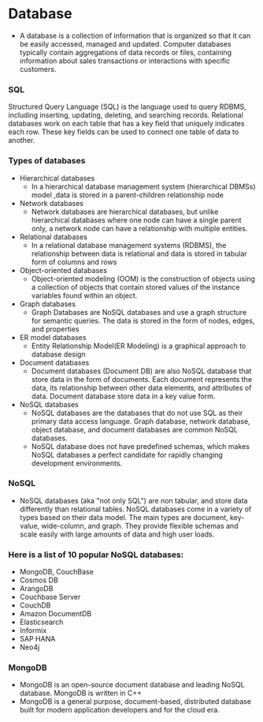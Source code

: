 # Database

- A database is a collection of information that is organized so that it can be easily accessed, managed and updated. Computer databases typically contain aggregations of data records or files, containing information about sales transactions or interactions with specific customers.

### SQL

Structured Query Language (SQL) is the language used to query RDBMS, including inserting, updating, deleting, and searching records. Relational databases work on each table that has a key field that uniquely indicates each row. These key fields can be used to connect one table of data to another.

### Types of databases

- Hierarchical databases
  - In a hierarchical database management system (hierarchical DBMSs) model ,data is stored in a parent-children relationship node
- Network databases
  - Network databases are hierarchical databases, but unlike hierarchical databases where one node can have a single parent only, a network node can have a relationship with multiple entities.
- Relational databases
  - In a relational database management systems (RDBMS), the relationship between data is relational and data is stored in tabular form of columns and rows
- Object-oriented databases
  - Object-oriented modeling (OOM) is the construction of objects using a collection of objects that contain stored values of the instance variables found within an object.
- Graph databases
  - Graph Databases are NoSQL databases and use a graph structure for semantic queries. The data is stored in the form of nodes, edges, and properties
- ER model databases
  - Entity Relationship Model(ER Modeling) is a graphical approach to database design
- Document databases
  - Document databases (Document DB) are also NoSQL database that store data in the form of documents. Each document represents the data, its relationship between other data elements, and attributes of data. Document database store data in a key value form.
- NoSQL databases
  - NoSQL databases are the databases that do not use SQL as their primary data access language. Graph database, network database, object database, and document databases are common NoSQL databases.
  - NoSQL database does not have predefined schemas, which makes NoSQL databases a perfect candidate for rapidly changing development environments.

### NoSQL

- NoSQL databases (aka "not only SQL") are non tabular, and store data differently than relational tables. NoSQL databases come in a variety of types based on their data model. The main types are document, key-value, wide-column, and graph. They provide flexible schemas and scale easily with large amounts of data and high user loads.

### Here is a list of 10 popular NoSQL databases:

- MongoDB, CouchBase
- Cosmos DB
- ArangoDB
- Couchbase Server
- CouchDB
- Amazon DocumentDB
- Elasticsearch
- Informix
- SAP HANA
- Neo4j

### MongoDB

- MongoDB is an open-source document database and leading NoSQL database. MongoDB is written in C++
- MongoDB is a general purpose, document-based, distributed database built for modern application developers and for the cloud era.
